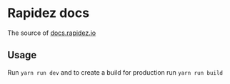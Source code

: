 # Rapidez docs

The source of [docs.rapidez.io](https://docs.rapidez.io)

## Usage

Run `yarn run dev` and to create a build for production run `yarn run build`
